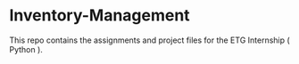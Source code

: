 # Inventory-Management

This repo contains the assignments and project files for the ETG Internship ( Python ).
